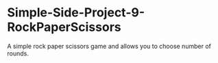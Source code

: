 # Simple-Side-Project-9-RockPaperScissors

A simple rock paper scissors game and allows you to choose number of rounds.
